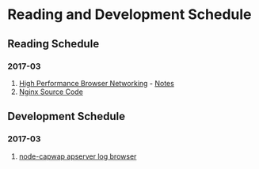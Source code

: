 # Reading and Development Schedule

## Reading Schedule

### 2017-03
1. [High Performance Browser Networking](https://hpbn.co/) - [Notes](hpbnetwork.md)
2. [Nginx Source Code](https://github.com/nginx/nginx)

## Development Schedule

### 2017-03
1. [node-capwap apserver log browser](https://github.com/zqqiang/node-capwap)
